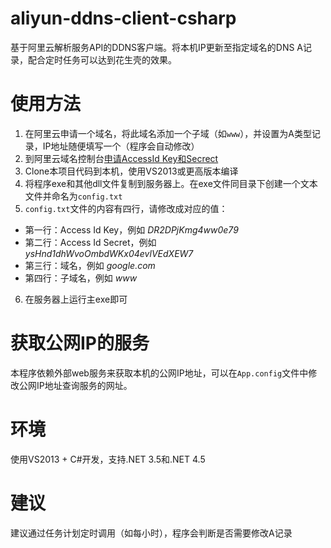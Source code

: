 # aliyun-ddns-client-csharp
基于阿里云解析服务API的DDNS客户端。将本机IP更新至指定域名的DNS A记录，配合定时任务可以达到花生壳的效果。

# 使用方法
1. 在阿里云申请一个域名，将此域名添加一个子域（如`www`），并设置为A类型记录，IP地址随便填写一个（程序会自动修改）
2. 到阿里云域名控制台[申请AccessId Key和Secrect](https://ak-console.aliyun.com/#/accesskey)
3. Clone本项目代码到本机，使用VS2013或更高版本编译
4. 将程序exe和其他dll文件复制到服务器上。在exe文件同目录下创建一个文本文件并命名为`config.txt`
5. `config.txt`文件的内容有四行，请修改成对应的值：
  * 第一行：Access Id Key，例如 *DR2DPjKmg4ww0e79*
  * 第二行：Access Id Secret，例如 *ysHnd1dhWvoOmbdWKx04evlVEdXEW7*
  * 第三行：域名，例如 *google.com*
  * 第四行：子域名，例如 *www*
6. 在服务器上运行主exe即可

# 获取公网IP的服务
本程序依赖外部web服务来获取本机的公网IP地址，可以在`App.config`文件中修改公网IP地址查询服务的网址。

# 环境 
使用VS2013 + C#开发，支持.NET 3.5和.NET 4.5

# 建议
建议通过任务计划定时调用（如每小时），程序会判断是否需要修改A记录
